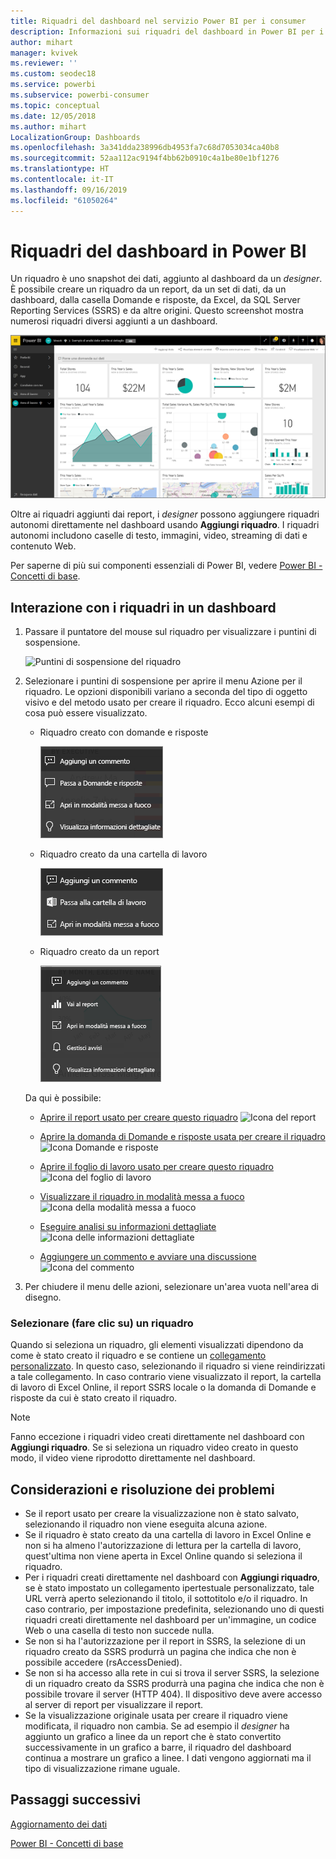 ```yaml
---
title: Riquadri del dashboard nel servizio Power BI per i consumer
description: Informazioni sui riquadri del dashboard in Power BI per i consumer. Includono i riquadri che vengono creati da SQL Server Reporting Services (SSRS).
author: mihart
manager: kvivek
ms.reviewer: ''
ms.custom: seodec18
ms.service: powerbi
ms.subservice: powerbi-consumer
ms.topic: conceptual
ms.date: 12/05/2018
ms.author: mihart
LocalizationGroup: Dashboards
ms.openlocfilehash: 3a341dda238996db4953fa7c68d7053034ca40b8
ms.sourcegitcommit: 52aa112ac9194f4bb62b0910c4a1be80e1bf1276
ms.translationtype: HT
ms.contentlocale: it-IT
ms.lasthandoff: 09/16/2019
ms.locfileid: "61050264"
---
```

# <a name="dashboard-tiles-in-power-bi"></a>Riquadri del dashboard in Power BI
Un riquadro è uno snapshot dei dati, aggiunto al dashboard da un *designer*. È possibile creare un riquadro da un report, da un set di dati, da un dashboard, dalla casella Domande e risposte, da Excel, da SQL Server Reporting Services (SSRS) e da altre origini.  Questo screenshot mostra numerosi riquadri diversi aggiunti a un dashboard.

![Dashboard di Power BI](./media/end-user-tiles/power-bi-dashboard.png)


Oltre ai riquadri aggiunti dai report, i *designer* possono aggiungere riquadri autonomi direttamente nel dashboard usando **Aggiungi riquadro**. I riquadri autonomi includono caselle di testo, immagini, video, streaming di dati e contenuto Web.

Per saperne di più sui componenti essenziali di Power BI,  vedere [Power BI - Concetti di base](end-user-basic-concepts.md).


## <a name="interacting-with-tiles-on-a-dashboard"></a>Interazione con i riquadri in un dashboard

1. Passare il puntatore del mouse sul riquadro per visualizzare i puntini di sospensione.
   
    ![Puntini di sospensione del riquadro](./media/end-user-tiles/ellipses_new.png)
2. Selezionare i puntini di sospensione per aprire il menu Azione per il riquadro. Le opzioni disponibili variano a seconda del tipo di oggetto visivo e del metodo usato per creare il riquadro. Ecco alcuni esempi di cosa può essere visualizzato.

    - Riquadro creato con domande e risposte
   
        ![Icona dei puntini di sospensione](./media/end-user-tiles/power-bi-menu1.png)

    - Riquadro creato da una cartella di lavoro
   
        ![Icona dei puntini di sospensione](./media/end-user-tiles/power-bi-menu2.png)

    - Riquadro creato da un report
   
        ![Icona dei puntini di sospensione](./media/end-user-tiles/power-bi-menu3.png)
   
    Da qui è possibile:
   
   * [Aprire il report usato per creare questo riquadro](end-user-reports.md) ![Icona del report](./media/end-user-tiles/chart-icon.jpg)  
   
   * [Aprire la domanda di Domande e risposte usata per creare il riquadro ](end-user-reports.md) ![Icona Domande e risposte](./media/end-user-tiles/qna-icon.png)  
   

   * [Aprire il foglio di lavoro usato per creare questo riquadro ](end-user-reports.md) ![Icona del foglio di lavoro](./media/end-user-tiles/power-bi-open-worksheet.png)  
    * [Visualizzare il riquadro in modalità messa a fuoco ](end-user-focus.md) ![Icona della modalità messa a fuoco](./media/end-user-tiles/fullscreen-icon.jpg)  
     * [Eseguire analisi su informazioni dettagliate ](end-user-insights.md) ![Icona delle informazioni dettagliate](./media/end-user-tiles/power-bi-insights.png)
    * [Aggiungere un commento e avviare una discussione](end-user-comment.md)![Icona del commento](./media/end-user-tiles/comment-icons.png)

3. Per chiudere il menu delle azioni, selezionare un'area vuota nell'area di disegno.

### <a name="select-click-a-tile"></a>Selezionare (fare clic su) un riquadro
Quando si seleziona un riquadro, gli elementi visualizzati dipendono da come è stato creato il riquadro e se contiene un [collegamento personalizzato](../service-dashboard-edit-tile.md). In questo caso, selezionando il riquadro si viene reindirizzati a tale collegamento. In caso contrario viene visualizzato il report, la cartella di lavoro di Excel Online, il report SSRS locale o la domanda di Domande e risposte da cui è stato creato il riquadro.

> [!NOTE]
> Fanno eccezione i riquadri video creati direttamente nel dashboard con **Aggiungi riquadro**. Se si seleziona un riquadro video creato in questo modo, il video viene riprodotto direttamente nel dashboard.   
> 
> 

## <a name="considerations-and-troubleshooting"></a>Considerazioni e risoluzione dei problemi
* Se il report usato per creare la visualizzazione non è stato salvato, selezionando il riquadro non viene eseguita alcuna azione.
* Se il riquadro è stato creato da una cartella di lavoro in Excel Online e non si ha almeno l'autorizzazione di lettura per la cartella di lavoro, quest'ultima non viene aperta in Excel Online quando si seleziona il riquadro.
* Per i riquadri creati direttamente nel dashboard con **Aggiungi riquadro**, se è stato impostato un collegamento ipertestuale personalizzato, tale URL verrà aperto selezionando il titolo, il sottotitolo e/o il riquadro.  In caso contrario, per impostazione predefinita, selezionando uno di questi riquadri creati direttamente nel dashboard per un'immagine, un codice Web o una casella di testo non succede nulla.
* Se non si ha l'autorizzazione per il report in SSRS, la selezione di un riquadro creato da SSRS produrrà un pagina che indica che non è possibile accedere (rsAccessDenied).
* Se non si ha accesso alla rete in cui si trova il server SSRS, la selezione di un riquadro creato da SSRS produrrà una pagina che indica che non è possibile trovare il server (HTTP 404). Il dispositivo deve avere accesso al server di report per visualizzare il report.
* Se la visualizzazione originale usata per creare il riquadro viene modificata, il riquadro non cambia.  Se ad esempio il *designer* ha aggiunto un grafico a linee da un report che è stato convertito successivamente in un grafico a barre, il riquadro del dashboard continua a mostrare un grafico a linee. I dati vengono aggiornati ma il tipo di visualizzazione rimane uguale.

## <a name="next-steps"></a>Passaggi successivi
[Aggiornamento dei dati](../refresh-data.md)

[Power BI - Concetti di base](end-user-basic-concepts.md)
